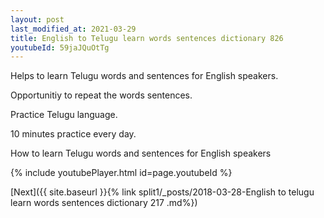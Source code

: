 ```yaml
---
layout: post
last_modified_at: 2021-03-29
title: English to Telugu learn words sentences dictionary 826 
youtubeId: 59jaJQuOtTg
---
```

 
 
Helps to learn Telugu words and sentences for English speakers.

Opportunitiy to repeat the words sentences. 

Practice Telugu language. 
 
10 minutes practice every day. 
 
How to learn Telugu words and sentences for English speakers 
 
{% include youtubePlayer.html id=page.youtubeId %}
 
 
[Next]({{ site.baseurl }}{% link  split1/_posts/2018-03-28-English to telugu learn words sentences dictionary 217 .md%})
 
